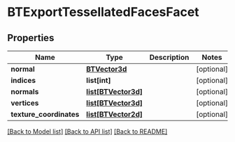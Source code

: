 # BTExportTessellatedFacesFacet

## Properties
Name | Type | Description | Notes
------------ | ------------- | ------------- | -------------
**normal** | [**BTVector3d**](BTVector3d.md) |  | [optional] 
**indices** | **list[int]** |  | [optional] 
**normals** | [**list[BTVector3d]**](BTVector3d.md) |  | [optional] 
**vertices** | [**list[BTVector3d]**](BTVector3d.md) |  | [optional] 
**texture_coordinates** | [**list[BTVector2d]**](BTVector2d.md) |  | [optional] 

[[Back to Model list]](../README.md#documentation-for-models) [[Back to API list]](../README.md#documentation-for-api-endpoints) [[Back to README]](../README.md)


